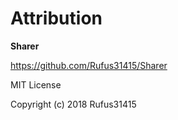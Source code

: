 # Attribution

**Sharer** 

https://github.com/Rufus31415/Sharer

MIT License 

Copyright (c) 2018 Rufus31415